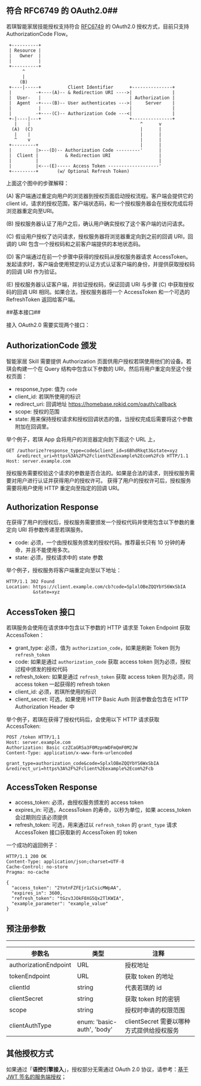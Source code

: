## 符合 RFC6749 的 OAuth2.0##

若琪智能家居技能授权支持符合 [RFC6749](https://tools.ietf.org/html/rfc6749) 的 OAuth2.0 授权方式，目前只支持 AuthorizationCode Flow。

     +----------+
     | Resource |
     |   Owner  |
     |          |
     +----------+
          ^
          |
         (B)
     +----|-----+          Client Identifier      +---------------+
     |         -+----(A)-- & Redirection URI ---->|               |
     |  User-   |                                 | Authorization |
     |  Agent  -+----(B)-- User authenticates --->|     Server    |
     |          |                                 |               |
     |         -+----(C)-- Authorization Code ---<|               |
     +-|----|---+                                 +---------------+
       |    |                                         ^      v
      (A)  (C)                                        |      |
       |    |                                         |      |
       ^    v                                         |      |
     +---------+                                      |      |
     |         |>---(D)-- Authorization Code ---------'      |
     |  Client |          & Redirection URI                  |
     |         |                                             |
     |         |<---(E)----- Access Token -------------------'
     +---------+       (w/ Optional Refresh Token)


上面这个图中的步骤解释：

   (A)  客户端通过重定向用户的浏览器到授权页面启动授权流程。客户端会提供它的 client id，请求的授权范围，客户端状态码，和一个授权服务器会在授权完成后将浏览器重定向至URI。

   (B)  授权服务器认证了用户之后，确认用户确实授权了这个客户端的访问请求。

   (C)  假设用户授权了访问请求，授权服务器将浏览器重定向到之前的回调 URI，回调的 URI 包含一个授权码和之前客户端提供的本地状态码。

   (D)  客户端通过在前一个步骤中获得的授权码从授权服务器请求 AccessToken。发起请求时，客户端会使用预定的认证方式认证客户端的身份，并提供获取授权码的回调 URI 作为验证。

   (E)  授权服务器认证客户端，并验证授权码，保证回调 URI 与步骤 (C) 中获取授权码的回调 URI 相同。如果合法，授权服务器将一个 AccessToken 和一个可选的 RefreshToken 返回给客户端。

##基本接口##

接入 OAuth2.0 需要实现两个接口：

## AuthorizationCode 颁发
智能家居 Skill 需要提供 Authorization 页面供用户授权若琪使用他们的设备。若琪会构建一个在 Query 结构中包含以下参数的 URI，然后将用户重定向至这个授权页面：
  - response_type:
    值为 `code`
  - client_id:
    若琪所使用的标识
  - redirect_uri:
    回调地址 
    https://homebase.rokid.com/oauth/callback
  - scope:
    授权的范围
  - state:
    用来保持授权请求和授权回调状态的值，当授权完成后需要将这个参数附加在回调里。

举个例子，若琪 App 会将用户的浏览器定向到下面这个 URL 上，

    GET /authorize?response_type=code&client_id=s6BhdRkqt3&state=xyz
        &redirect_uri=https%3A%2F%2Fclient%2Eexample%2Ecom%2Fcb HTTP/1.1
    Host: server.example.com

授权服务需要校验这个请求的参数是否合法的。如果是合法的请求，则授权服务需要对用户进行认证并获得用户的授权许可。
获得了用户的授权许可后，授权服务需要将用户使用 HTTP 重定向至指定的回调 URI。

## Authorization Response
在获得了用户的授权后，授权服务需要颁发一个授权代码并使用包含以下参数的重定向 URI 将参数传递至若琪服务。

  - code:
    必须，一个由授权服务颁发的授权代码。推荐最长只有 10 分钟的寿命，并且不能使用多次。
  - state:
    必须，授权请求中的 state 参数

举个例子，授权服务将客户端重定向至以下地址：

    HTTP/1.1 302 Found
    Location: https://client.example.com/cb?code=SplxlOBeZQQYbYS6WxSbIA
              &state=xyz

## AccessToken 接口
若琪服务会使用在请求体中包含以下参数的 HTTP 请求至 Token Endpoint 获取 AccessToken：

  - grant_type:
    必须，值为 `authorization_code`，如果是刷新 Token 则为 `refresh_token`
  - code:
    如果是通过 `authorization_code` 获取 access token 则为必须，授权过程中颁发的授权代码
  - refresh_token:
    如果是通过 `refresh_token` 获取 access token 则为必须，同 access token 一起获得的 refresh token
  - client_id:
    必须，若琪所使用的标识
  - client_secret:
    可选，如果使用 HTTP Basic Auth 则该参数会包含在 HTTP Authorization Header 中

举个例子，若琪在获得了授权代码后，会使用以下 HTTP 请求获取 AccessToken:

    POST /token HTTP/1.1
    Host: server.example.com
    Authorization: Basic czZCaGRSa3F0MzpnWDFmQmF0M2JW
    Content-Type: application/x-www-form-urlencoded

    grant_type=authorization_code&code=SplxlOBeZQQYbYS6WxSbIA
    &redirect_uri=https%3A%2F%2Fclient%2Eexample%2Ecom%2Fcb

## AccessToken Response

  - access_token:
    必须，由授权服务颁发的 access token
  - expires_in:
    可选，AccessToken 的寿命，以秒为单位，如果 access_token 会过期则应该必须提供
  - refresh_token:
    可选，用来通过以 `refresh_token` 的 `grant_type` 请求 AccessToken 接口获取新的 AccessToken 的 token

一个成功的返回例子：

    HTTP/1.1 200 OK
    Content-Type: application/json;charset=UTF-8
    Cache-Control: no-store
    Pragma: no-cache

    {
      "access_token": "2YotnFZFEjr1zCsicMWpAA",
      "expires_in": 3600,
      "refresh_token": "tGzv3JOkF0XG5Qx2TlKWIA",
      "example_parameter": "example_value"
    }

## 预注册参数

------
参数名 | 类型 | 注释
--- | --- | ---
authorizationEndpoint | URL | 授权地址
tokenEndpoint | URL | 获取 token 的地址
clientId | string | 代表若琪的 id
clientSecret | string | 获取 token 时的密钥
scope | string | 授权时申请的权限范围
clientAuthType | enum: 'basic-auth', 'body' | clientSecret 需要以哪种方式提供给授权服务

## 其他授权方式

如果通过「**语控引擎接入**」，授权部分无需通过 OAuth 2.0 协议，请参考：[基于 JWT 签名的服务端授权](../connect/rfc7519.md)；